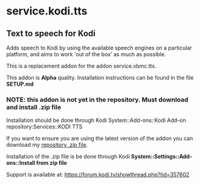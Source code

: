 service.kodi.tts
================

Text to speech for Kodi
------------------------------
Adds speech to Kodi by using the available speech engines on a particular platform, and aims to
work 'out of the box' as much as possible.

This is a replacement addon for the addon service.xbmc.tts.

This addon is **Alpha** quality. Installation instructions can be found in the file **SETUP.md**

### NOTE: this addon is not yet in the repository. Must download and install .zip file
Installation should be done through Kodi System::Add-ons::Kodi Add-on repository:Services::KODI TTS

If you want to ensure you are using the latest version of the addon you can download my [repository .zip file](https://github.com/fbacher/service.kodi.tts/archive/refs/tags/v.0.0.2-alpha.zip).

Installation of the .zip file is be done through Kodi **System::Settings::Add-ons::Install from zip file**

Support is available at: https://forum.kodi.tv/showthread.php?tid=357602
